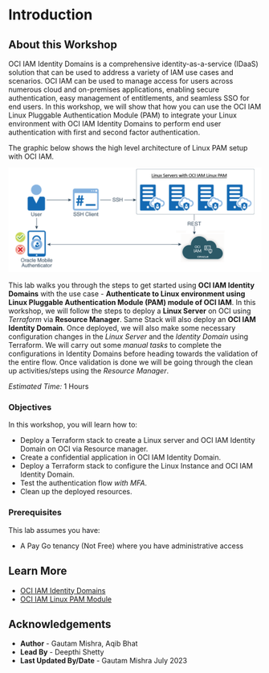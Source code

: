 # Introduction

## About this Workshop

OCI IAM Identity Domains is a comprehensive identity-as-a-service (IDaaS) solution that can be used to address a variety of IAM use cases and scenarios. OCI IAM can be used to manage access for users across numerous cloud and on-premises applications, enabling secure authentication, easy management of entitlements, and seamless SSO for end users. In this workshop, we will show that how you can use the OCI IAM Linux Pluggable Authentication Module (PAM) to integrate your Linux environment with OCI IAM Identity Domains to perform end user authentication with first and second factor authentication.

 The graphic below shows the high level architecture of Linux PAM setup with OCI IAM.

  ![Architecture](./images/Image1.png "Architecture")
  
This lab walks you through the steps to get started using **OCI IAM Identity Domains** with the use case - **Authenticate to Linux environment using Linux Pluggable Authentication Module (PAM) module of OCI IAM**. In this workshop, we will follow the steps to deploy a **Linux Server**  on OCI using *Terraform* via **Resource Manager**. Same Stack will also deploy an **OCI IAM Identity Domain**. Once deployed, we will also make some necessary configuration changes in the *Linux Server* and the *Identity Domain* using Terraform. We will carry out some *manual tasks* to complete the configurations in Identity Domains before heading towards the validation of the entire flow. Once validation is done we will be going through the clean up activities/steps using the *Resource Manager*.


*Estimated Time:* 1 Hours


### Objectives

In this workshop, you will learn how to:

* Deploy a Terraform stack to create a Linux server and OCI IAM Identity Domain on OCI via Resource manager.
* Create a confidential application in OCI IAM Identity Domain.
* Deploy a Terraform stack to configure the Linux Instance and OCI IAM Identity Domain.
* Test the authentication flow *with MFA*.
* Clean up the deployed resources.


### Prerequisites
This lab assumes you have:
* A Pay Go tenancy (Not Free) where you have administrative access


## Learn More

* [OCI IAM Identity Domains](https://docs.oracle.com/en-us/iaas/Content/Identity/home.htm)
* [OCI IAM Linux PAM Module](https://docs.oracle.com/en/cloud/paas/identity-cloud/uaids/manage-linux-authentication-using-linux-pam-module.html#GUID-8FE587F4-D44C-47C1-BBE2-3D32886D0553)


## Acknowledgements
* **Author** - Gautam Mishra, Aqib Bhat
* **Lead By** - Deepthi Shetty 
* **Last Updated By/Date** - Gautam Mishra July 2023
